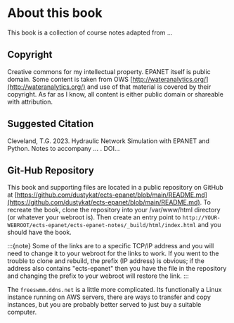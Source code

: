 # About this book

This book is a collection of course notes adapted from ...

## Copyright

Creative commons for my intellectual property.  EPANET itself is public domain.  Some content is taken from OWS [http://wateranalytics.org/](http://wateranalytics.org/) and use of that material is covered by their copyright.  As far as I know, all content is either public domain or shareable with attribution.  

## Suggested Citation

Cleveland, T.G. 2023. Hydraulic Network Simulation with EPANET and Python.  Notes to accompany ... . DOI...

## Git-Hub Repository

This book and supporting files are located in a public repository on GitHub at [https://github.com/dustykat/ects-epanet/blob/main/README.md](https://github.com/dustykat/ects-epanet/blob/main/README.md).  To recreate the book, clone the repository into your /var/www/html directory (or whatever your webroot is). Then create an entry point to `http://YOUR-WEBROOT/ects-epanet/ects-epanet-notes/_build/html/index.html`  and you should have the book. 

:::{note}
Some of the links are to a specific TCP/IP address and you will need to change it to your webroot for the links to work.  If you went to the trouble to clone and rebuild, the prefix (IP address) is obvious; if the address also contains "ects-epanet" then you have the file in the repository and changing the prefix to your webroot will restore the link.
:::

The `freeswmm.ddns.net` is a little more complicated.  Its functionally a Linux instance running on AWS servers, there are ways to transfer and copy instances, but you are probably better served to just buy a suitable computer.


